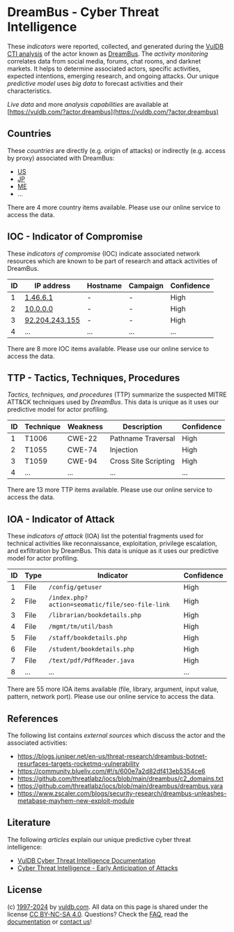 # DreamBus - Cyber Threat Intelligence

These _indicators_ were reported, collected, and generated during the [VulDB CTI analysis](https://vuldb.com/?kb.cti) of the actor known as [DreamBus](https://vuldb.com/?actor.dreambus). The _activity monitoring_ correlates data from social media, forums, chat rooms, and darknet markets. It helps to determine associated actors, specific activities, expected intentions, emerging research, and ongoing attacks. Our unique _predictive model_ uses _big data_ to forecast activities and their characteristics.

_Live data_ and more _analysis capabilities_ are available at [https://vuldb.com/?actor.dreambus](https://vuldb.com/?actor.dreambus)

## Countries

These _countries_ are directly (e.g. origin of attacks) or indirectly (e.g. access by proxy) associated with DreamBus:

* [US](https://vuldb.com/?country.us)
* [JP](https://vuldb.com/?country.jp)
* [ME](https://vuldb.com/?country.me)
* ...

There are 4 more country items available. Please use our online service to access the data.

## IOC - Indicator of Compromise

These _indicators of compromise_ (IOC) indicate associated network resources which are known to be part of research and attack activities of DreamBus.

ID | IP address | Hostname | Campaign | Confidence
-- | ---------- | -------- | -------- | ----------
1 | [1.46.6.1](https://vuldb.com/?ip.1.46.6.1) | - | - | High
2 | [10.0.0.0](https://vuldb.com/?ip.10.0.0.0) | - | - | High
3 | [92.204.243.155](https://vuldb.com/?ip.92.204.243.155) | - | - | High
4 | ... | ... | ... | ...

There are 8 more IOC items available. Please use our online service to access the data.

## TTP - Tactics, Techniques, Procedures

_Tactics, techniques, and procedures_ (TTP) summarize the suspected MITRE ATT&CK techniques used by _DreamBus_. This data is unique as it uses our predictive model for actor profiling.

ID | Technique | Weakness | Description | Confidence
-- | --------- | -------- | ----------- | ----------
1 | T1006 | CWE-22 | Pathname Traversal | High
2 | T1055 | CWE-74 | Injection | High
3 | T1059 | CWE-94 | Cross Site Scripting | High
4 | ... | ... | ... | ...

There are 13 more TTP items available. Please use our online service to access the data.

## IOA - Indicator of Attack

These _indicators of attack_ (IOA) list the potential fragments used for technical activities like reconnaissance, exploitation, privilege escalation, and exfiltration by DreamBus. This data is unique as it uses our predictive model for actor profiling.

ID | Type | Indicator | Confidence
-- | ---- | --------- | ----------
1 | File | `/config/getuser` | High
2 | File | `/index.php?action=seomatic/file/seo-file-link` | High
3 | File | `/librarian/bookdetails.php` | High
4 | File | `/mgmt/tm/util/bash` | High
5 | File | `/staff/bookdetails.php` | High
6 | File | `/student/bookdetails.php` | High
7 | File | `/text/pdf/PdfReader.java` | High
8 | ... | ... | ...

There are 55 more IOA items available (file, library, argument, input value, pattern, network port). Please use our online service to access the data.

## References

The following list contains _external sources_ which discuss the actor and the associated activities:

* https://blogs.juniper.net/en-us/threat-research/dreambus-botnet-resurfaces-targets-rocketmq-vulnerability
* https://community.blueliv.com/#!/s/600e7a2d82df413eb5354ce6
* https://github.com/threatlabz/iocs/blob/main/dreambus/c2_domains.txt
* https://github.com/threatlabz/iocs/blob/main/dreambus/dreambus.yara
* https://www.zscaler.com/blogs/security-research/dreambus-unleashes-metabase-mayhem-new-exploit-module

## Literature

The following _articles_ explain our unique predictive cyber threat intelligence:

* [VulDB Cyber Threat Intelligence Documentation](https://vuldb.com/?kb.cti)
* [Cyber Threat Intelligence - Early Anticipation of Attacks](https://www.scip.ch/en/?labs.20201022)

## License

(c) [1997-2024](https://vuldb.com/?kb.changelog) by [vuldb.com](https://vuldb.com/?kb.about). All data on this page is shared under the license [CC BY-NC-SA 4.0](https://creativecommons.org/licenses/by-nc-sa/4.0/). Questions? Check the [FAQ](https://vuldb.com/?kb.faq), read the [documentation](https://vuldb.com/?kb) or [contact us](https://vuldb.com/?contact)!

